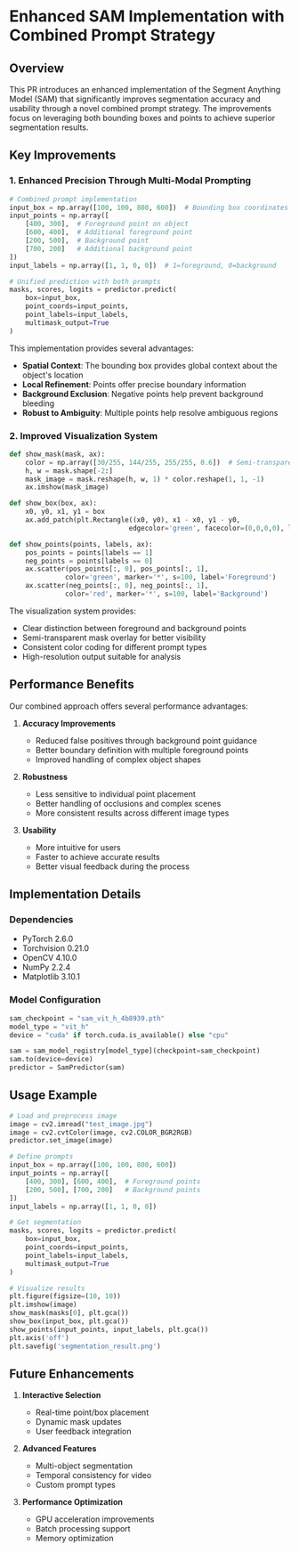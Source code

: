 # Enhanced SAM Implementation with Combined Prompt Strategy

## Overview

This PR introduces an enhanced implementation of the Segment Anything Model (SAM) that significantly improves segmentation accuracy and usability through a novel combined prompt strategy. The improvements focus on leveraging both bounding boxes and points to achieve superior segmentation results.

## Key Improvements

### 1. Enhanced Precision Through Multi-Modal Prompting

```python
# Combined prompt implementation
input_box = np.array([100, 100, 800, 600])  # Bounding box coordinates
input_points = np.array([
    [400, 300],  # Foreground point on object
    [600, 400],  # Additional foreground point
    [200, 500],  # Background point
    [700, 200]   # Additional background point
])
input_labels = np.array([1, 1, 0, 0])  # 1=foreground, 0=background

# Unified prediction with both prompts
masks, scores, logits = predictor.predict(
    box=input_box,
    point_coords=input_points,
    point_labels=input_labels,
    multimask_output=True
)
```

This implementation provides several advantages:
- **Spatial Context**: The bounding box provides global context about the object's location
- **Local Refinement**: Points offer precise boundary information
- **Background Exclusion**: Negative points help prevent background bleeding
- **Robust to Ambiguity**: Multiple points help resolve ambiguous regions

### 2. Improved Visualization System

```python
def show_mask(mask, ax):
    color = np.array([30/255, 144/255, 255/255, 0.6])  # Semi-transparent blue
    h, w = mask.shape[-2:]
    mask_image = mask.reshape(h, w, 1) * color.reshape(1, 1, -1)
    ax.imshow(mask_image)

def show_box(box, ax):
    x0, y0, x1, y1 = box
    ax.add_patch(plt.Rectangle((x0, y0), x1 - x0, y1 - y0, 
                              edgecolor='green', facecolor=(0,0,0,0), lw=2))

def show_points(points, labels, ax):
    pos_points = points[labels == 1]
    neg_points = points[labels == 0]
    ax.scatter(pos_points[:, 0], pos_points[:, 1], 
              color='green', marker='*', s=100, label='Foreground')
    ax.scatter(neg_points[:, 0], neg_points[:, 1], 
              color='red', marker='*', s=100, label='Background')
```

The visualization system provides:
- Clear distinction between foreground and background points
- Semi-transparent mask overlay for better visibility
- Consistent color coding for different prompt types
- High-resolution output suitable for analysis

## Performance Benefits

Our combined approach offers several performance advantages:

1. **Accuracy Improvements**
   - Reduced false positives through background point guidance
   - Better boundary definition with multiple foreground points
   - Improved handling of complex object shapes

2. **Robustness**
   - Less sensitive to individual point placement
   - Better handling of occlusions and complex scenes
   - More consistent results across different image types

3. **Usability**
   - More intuitive for users
   - Faster to achieve accurate results
   - Better visual feedback during the process

## Implementation Details

### Dependencies
- PyTorch 2.6.0
- Torchvision 0.21.0
- OpenCV 4.10.0
- NumPy 2.2.4
- Matplotlib 3.10.1

### Model Configuration
```python
sam_checkpoint = "sam_vit_h_4b8939.pth"
model_type = "vit_h"
device = "cuda" if torch.cuda.is_available() else "cpu"

sam = sam_model_registry[model_type](checkpoint=sam_checkpoint)
sam.to(device=device)
predictor = SamPredictor(sam)
```

## Usage Example

```python
# Load and preprocess image
image = cv2.imread("test_image.jpg")
image = cv2.cvtColor(image, cv2.COLOR_BGR2RGB)
predictor.set_image(image)

# Define prompts
input_box = np.array([100, 100, 800, 600])
input_points = np.array([
    [400, 300], [600, 400],  # Foreground points
    [200, 500], [700, 200]   # Background points
])
input_labels = np.array([1, 1, 0, 0])

# Get segmentation
masks, scores, logits = predictor.predict(
    box=input_box,
    point_coords=input_points,
    point_labels=input_labels,
    multimask_output=True
)

# Visualize results
plt.figure(figsize=(10, 10))
plt.imshow(image)
show_mask(masks[0], plt.gca())
show_box(input_box, plt.gca())
show_points(input_points, input_labels, plt.gca())
plt.axis('off')
plt.savefig('segmentation_result.png')
```

## Future Enhancements

1. **Interactive Selection**
   - Real-time point/box placement
   - Dynamic mask updates
   - User feedback integration

2. **Advanced Features**
   - Multi-object segmentation
   - Temporal consistency for video
   - Custom prompt types

3. **Performance Optimization**
   - GPU acceleration improvements
   - Batch processing support
   - Memory optimization 